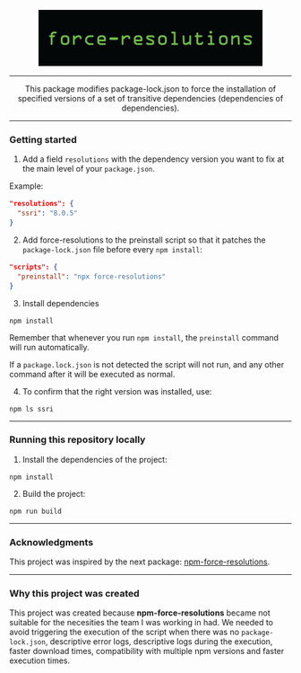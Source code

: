  <p align="center">
    <img src="https://raw.githubusercontent.com/angelogiuseppe/force-resolutions/master/assets/logo/force-resolutions-logo.png" alt="force-resolutions-logo">
</p>

---

 <p align="center">
This package modifies package-lock.json to force the installation of specified versions of a set of transitive dependencies (dependencies of dependencies).
</p>

---

### Getting started

1. Add a field `resolutions` with the dependency version you want to fix at the main level of your `package.json`.

Example:

```json
"resolutions": {
  "ssri": "8.0.5"
}
```

2. Add force-resolutions to the preinstall script so that it patches the `package-lock.json` file before every `npm install`:

```json
"scripts": {
  "preinstall": "npx force-resolutions"
}
```

3. Install dependencies

```shell
npm install
```

Remember that whenever you run `npm install`, the `preinstall` command will run automatically.

If a `package.lock.json` is not detected the script will not run, and any other command after it will be executed as normal.

4. To confirm that the right version was installed, use:

```shell
npm ls ssri
```

---

### Running this repository locally

1. Install the dependencies of the project:

```shell
npm install
```

2. Build the project:

```shell
npm run build
```

---

### Acknowledgments

This project was inspired by the next package: [npm-force-resolutions](https://www.npmjs.com/package/npm-force-resolutions).

---

### Why this project was created

This project was created because **npm-force-resolutions** became not suitable for the necesities the team I was working in had. We needed to avoid triggering the execution of the script when there was no `package-lock.json`, descriptive error logs, descriptive logs during the execution, faster download times, compatibility with multiple npm versions and faster execution times.
